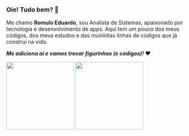 ### Oie! Tudo bem? 👋

Me chamo **Romulo Eduardo**, sou Analista de Sistemas, apaixonado por tecnologia e desenvolvimento de apps.
Aqui tem um pouco dos meus códigos, dos meus estudos e das muiiiiiiitas linhas de códigos que já construi na vida.

***Me adiciona aí e vamos trocar figurinhas (e códigos)! :heart:***

<div>
  <img height="180em" src="https://github-readme-stats.vercel.app/api?username=romuloedu&show_icons=true&theme=algolia&include_all_commits=true&count_private=true"/>
  <img height="180em" src="https://github-readme-stats.vercel.app/api/top-langs/?username=romuloedu&layout=compact&langs_count=6&theme=algolia"/>
</div>

<!--
**romuloedu/romuloedu** is a ✨ _special_ ✨ repository because its `README.md` (this file) appears on your GitHub profile.

Here are some ideas to get you started:

- 🔭 I’m currently working on ...
- 🌱 I’m currently learning ...
- 👯 I’m looking to collaborate on ...
- 🤔 I’m looking for help with ...
- 💬 Ask me about ...
- 📫 How to reach me: ...
- 😄 Pronouns: ...
- ⚡ Fun fact: ...
-->
